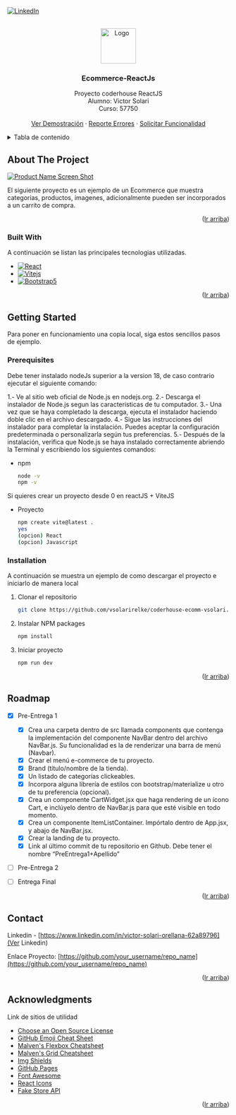 <a name="readme-top"></a>

<!-- PROJECT SHIELDS -->
[![LinkedIn][linkedin-shield]][linkedin-url]

<!-- PROJECT LOGO -->
<br />
<div align="center">
  <a href="https://github.com/vsolarirelke/coderhouse-ecomm-vsolari">
    <img src="images/logo_react.png" alt="Logo" width="80" height="80">
  </a>

  <h3 align="center">Ecommerce-ReactJs</h3>

  <p align="center">
    Proyecto coderhouse ReactJS
    <br />
    Alumno: Victor Solari
    <br />
    Curso: 57750
    <br />
    <br />
    <a href="https://incomparable-kheer-1a8e09.netlify.app">Ver Demostración</a>
    ·
    <a href="https://github.com/vsolarirelke/coderhouse-ecomm-vsolari/issues/new?labels=bug">Reporte Errores</a>
    ·
    <a href="https://github.com/vsolarirelke/coderhouse-ecomm-vsolari/issues/new?labels=enhancement">Solicitar Funcionalidad</a>
  </p>
</div>



<!-- TABLE OF CONTENTS -->
<details>
  <summary>Tabla de contenido</summary>
  <ol>
    <li>
      <a href="#about-the-project">Sobre el proyecto</a>
      <ul>
        <li><a href="#built-with">Construido con</a></li>
      </ul>
    </li>
    <li>
      <a href="#getting-started">Empezando</a>
      <ul>
        <li><a href="#prerequisites">Requisitos previos</a></li>
        <li><a href="#installation">Instalación</a></li>
      </ul>
    </li>
    <li><a href="#roadmap">Hoja de Ruta</a></li>
  </ol>
</details>



<!-- ABOUT THE PROJECT -->
## About The Project

[![Product Name Screen Shot][product-screenshot]](https://incomparable-kheer-1a8e09.netlify.app)

El siguiente proyecto es un ejemplo de un Ecommerce que muestra categorias, productos, imagenes, adicionalmente  pueden ser incorporados a un carrito de compra.

<p align="right">(<a href="#readme-top">Ir arriba</a>)</p>



### Built With

A continuación se listan las principales tecnologias utilizadas.

* [![React][React.js]][React-url]
* [![Vitejs][Vite.com]][Vite-url]
* [![Bootstrap5][Bootstrap.com]][Bootstrap-url]


<p align="right">(<a href="#readme-top">Ir arriba</a>)</p>



<!-- GETTING STARTED -->
## Getting Started

Para poner en funcionamiento una copia local, siga estos sencillos pasos de ejemplo.

### Prerequisites

Debe tener instalado nodeJs superior a la version 18, de caso contrario ejecutar el siguiente comando:

1.- Ve al sitio web oficial de Node.js en nodejs.org.
2.- Descarga el instalador de Node.js segun las caracteristicas de tu computador.
3.- Una vez que se haya completado la descarga, ejecuta el instalador haciendo doble clic en el archivo descargado.
4.- Sigue las instrucciones del instalador para completar la instalación. Puedes aceptar la configuración predeterminada o personalizarla según tus preferencias.
5.- Después de la instalación, verifica que Node.js se haya instalado correctamente abriendo la Terminal y escribiendo los siguientes comandos:

* npm
  ```sh
  node -v
  npm -v
  ```

Si quieres crear un proyecto desde 0 en reactJS + ViteJS
* Proyecto
  ```sh
  npm create vite@latest .
  yes
  (opcion) React
  (opcion) Javascript
  ```


### Installation

A continuación se muestra un ejemplo de como descargar el proyecto e iniciarlo de manera local

1. Clonar el repositorio
   ```sh
   git clone https://github.com/vsolarirelke/coderhouse-ecomm-vsolari.git
   ```
3. Instalar NPM packages
   ```sh
   npm install
   ```
4. Iniciar proyecto
   ```sh
   npm run dev
   ```

<p align="right">(<a href="#readme-top">Ir arriba</a>)</p>


<!-- ROADMAP -->
## Roadmap

- [x] Pre-Entrega 1
    - [x] Crea una carpeta dentro de src llamada components que contenga la implementación del componente NavBar dentro del archivo NavBar.js. Su funcionalidad es la de renderizar una barra de menú (Navbar).
    - [x] Crear el menú e-commerce de tu proyecto.
    - [x] Brand (título/nombre de la tienda).
    - [x] Un listado de categorías clickeables.
    - [x] Incorpora alguna librería de estilos con bootstrap/materialize u otro de tu preferencia (opcional).
    - [x] Crea un componente CartWidget.jsx que haga rendering de un ícono Cart, e inclúyelo dentro de NavBar.js para que esté visible en todo momento.
    - [x] Crea un componente ItemListContainer. Impórtalo dentro de App.jsx, y abajo de NavBar.jsx. 
    - [x] Crear la landing de tu proyecto.
    - [x] Link al último commit de tu repositorio en Github. Debe tener el nombre “PreEntrega1+Apellido”

- [ ] Pre-Entrega 2
- [ ] Entrega Final



<p align="right">(<a href="#readme-top">Ir arriba</a>)</p>


<!-- CONTACT -->
## Contact

Linkedin - [https://www.linkedin.com/in/victor-solari-orellana-62a89796](Ver Linkedin)

Enlace Proyecto: [https://github.com/your_username/repo_name](https://github.com/your_username/repo_name)

<p align="right">(<a href="#readme-top">Ir arriba</a>)</p>



<!-- ACKNOWLEDGMENTS -->
## Acknowledgments

Link de sitios de utilidad

* [Choose an Open Source License](https://choosealicense.com)
* [GitHub Emoji Cheat Sheet](https://www.webpagefx.com/tools/emoji-cheat-sheet)
* [Malven's Flexbox Cheatsheet](https://flexbox.malven.co/)
* [Malven's Grid Cheatsheet](https://grid.malven.co/)
* [Img Shields](https://shields.io)
* [GitHub Pages](https://pages.github.com)
* [Font Awesome](https://fontawesome.com)
* [React Icons](https://react-icons.github.io/react-icons/search)
* [Fake Store API](https://fakestoreapi.com/)

<p align="right">(<a href="#readme-top">Ir arriba</a>)</p>



<!-- MARKDOWN LINKS & IMAGES -->
<!-- https://www.markdownguide.org/basic-syntax/#reference-style-links -->
[linkedin-shield]: https://img.shields.io/badge/-LinkedIn-black.svg?style=for-the-badge&logo=linkedin&colorB=555
[linkedin-url]: https://www.linkedin.com/in/victor-solari-orellana-62a89796
[product-screenshot]: images/screenshot.png
[React.js]: https://img.shields.io/badge/React-20232A?style=for-the-badge&logo=react&logoColor=61DAFB
[React-url]: https://reactjs.org/
[Bootstrap.com]: https://img.shields.io/badge/Bootstrap-563D7C?style=for-the-badge&logo=bootstrap&logoColor=white
[Bootstrap-url]: https://getbootstrap.com
[Vite.com]: https://img.shields.io/badge/logo-compilacion-blue?logo=vite&logoColor=white
[Vite-url]: https://vitejs.dev/